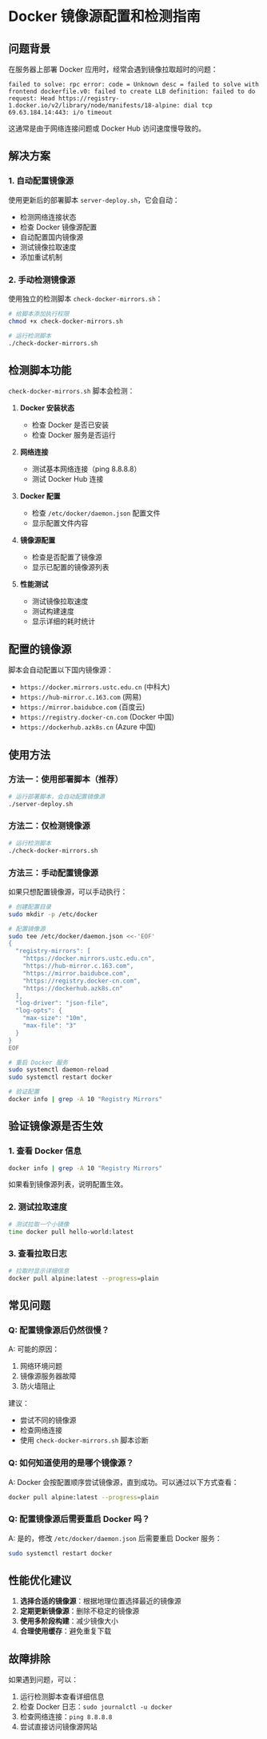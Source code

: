 # Docker 镜像源配置和检测指南

## 问题背景

在服务器上部署 Docker 应用时，经常会遇到镜像拉取超时的问题：

```
failed to solve: rpc error: code = Unknown desc = failed to solve with frontend dockerfile.v0: failed to create LLB definition: failed to do request: Head https://registry-1.docker.io/v2/library/node/manifests/18-alpine: dial tcp 69.63.184.14:443: i/o timeout
```

这通常是由于网络连接问题或 Docker Hub 访问速度慢导致的。

## 解决方案

### 1. 自动配置镜像源

使用更新后的部署脚本 `server-deploy.sh`，它会自动：

- 检测网络连接状态
- 检查 Docker 镜像源配置
- 自动配置国内镜像源
- 测试镜像拉取速度
- 添加重试机制

### 2. 手动检测镜像源

使用独立的检测脚本 `check-docker-mirrors.sh`：

```bash
# 给脚本添加执行权限
chmod +x check-docker-mirrors.sh

# 运行检测脚本
./check-docker-mirrors.sh
```

## 检测脚本功能

`check-docker-mirrors.sh` 脚本会检测：

1. **Docker 安装状态**

   - 检查 Docker 是否已安装
   - 检查 Docker 服务是否运行

2. **网络连接**

   - 测试基本网络连接（ping 8.8.8.8）
   - 测试 Docker Hub 连接

3. **Docker 配置**

   - 检查 `/etc/docker/daemon.json` 配置文件
   - 显示配置文件内容

4. **镜像源配置**

   - 检查是否配置了镜像源
   - 显示已配置的镜像源列表

5. **性能测试**
   - 测试镜像拉取速度
   - 测试构建速度
   - 显示详细的耗时统计

## 配置的镜像源

脚本会自动配置以下国内镜像源：

- `https://docker.mirrors.ustc.edu.cn` (中科大)
- `https://hub-mirror.c.163.com` (网易)
- `https://mirror.baidubce.com` (百度云)
- `https://registry.docker-cn.com` (Docker 中国)
- `https://dockerhub.azk8s.cn` (Azure 中国)

## 使用方法

### 方法一：使用部署脚本（推荐）

```bash
# 运行部署脚本，会自动配置镜像源
./server-deploy.sh
```

### 方法二：仅检测镜像源

```bash
# 运行检测脚本
./check-docker-mirrors.sh
```

### 方法三：手动配置镜像源

如果只想配置镜像源，可以手动执行：

```bash
# 创建配置目录
sudo mkdir -p /etc/docker

# 配置镜像源
sudo tee /etc/docker/daemon.json <<-'EOF'
{
  "registry-mirrors": [
    "https://docker.mirrors.ustc.edu.cn",
    "https://hub-mirror.c.163.com",
    "https://mirror.baidubce.com",
    "https://registry.docker-cn.com",
    "https://dockerhub.azk8s.cn"
  ],
  "log-driver": "json-file",
  "log-opts": {
    "max-size": "10m",
    "max-file": "3"
  }
}
EOF

# 重启 Docker 服务
sudo systemctl daemon-reload
sudo systemctl restart docker

# 验证配置
docker info | grep -A 10 "Registry Mirrors"
```

## 验证镜像源是否生效

### 1. 查看 Docker 信息

```bash
docker info | grep -A 10 "Registry Mirrors"
```

如果看到镜像源列表，说明配置生效。

### 2. 测试拉取速度

```bash
# 测试拉取一个小镜像
time docker pull hello-world:latest
```

### 3. 查看拉取日志

```bash
# 拉取时显示详细信息
docker pull alpine:latest --progress=plain
```

## 常见问题

### Q: 配置镜像源后仍然很慢？

A: 可能的原因：

1. 网络环境问题
2. 镜像源服务器故障
3. 防火墙阻止

建议：

- 尝试不同的镜像源
- 检查网络连接
- 使用 `check-docker-mirrors.sh` 脚本诊断

### Q: 如何知道使用的是哪个镜像源？

A: Docker 会按配置顺序尝试镜像源，直到成功。可以通过以下方式查看：

```bash
docker pull alpine:latest --progress=plain
```

### Q: 配置镜像源后需要重启 Docker 吗？

A: 是的，修改 `/etc/docker/daemon.json` 后需要重启 Docker 服务：

```bash
sudo systemctl restart docker
```

## 性能优化建议

1. **选择合适的镜像源**：根据地理位置选择最近的镜像源
2. **定期更新镜像源**：删除不稳定的镜像源
3. **使用多阶段构建**：减少镜像大小
4. **合理使用缓存**：避免重复下载

## 故障排除

如果遇到问题，可以：

1. 运行检测脚本查看详细信息
2. 检查 Docker 日志：`sudo journalctl -u docker`
3. 检查网络连接：`ping 8.8.8.8`
4. 尝试直接访问镜像源网站
